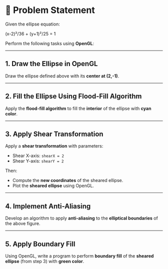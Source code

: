 
# 🎯 Problem Statement

Given the ellipse equation:

(x-2)²/36 + (y+1)²/25 = 1



Perform the following tasks using **OpenGL**:

---

## 1. Draw the Ellipse in OpenGL  
Draw the ellipse defined above with its **center at (2,-1)**.

---

## 2. Fill the Ellipse Using Flood-Fill Algorithm  
Apply the **flood-fill algorithm** to fill the **interior** of the ellipse with **cyan color**.

---

## 3. Apply Shear Transformation  
Apply a **shear transformation** with parameters:

- Shear X-axis: `shearX = 2`  
- Shear Y-axis: `shearY = 2`  

Then:

- Compute the **new coordinates** of the sheared ellipse.
- Plot the **sheared ellipse** using OpenGL.

---

## 4. Implement Anti-Aliasing  
Develop an algorithm to apply **anti-aliasing** to the **elliptical boundaries** of the above figure.

---

## 5. Apply Boundary Fill  
Using OpenGL, write a program to perform **boundary fill** of the **sheared ellipse** (from step 3) with **green color**.
